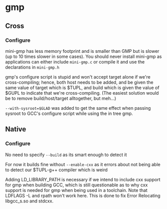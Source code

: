 # gmp

## Cross

### Configure
mini-gmp has less memory footprint and is smaller than GMP but is slower (up
to 10 times slower in some cases). You should never install mini-gmp as
applications can either include `mini-gmp.c` or compile it and use the
declarations in `mini-gmp.h`

gmp's configure script is stupid and won't accept target alone if we're
cross-compiling; hence, both host needs to be added, and be given the same
value of target which is $TUPL, and build which is given the value of $GUPL to
indicate that we're cross-compiling. (The easiest solution would be to remove
build/host/target alltogether, but meh...)

`--with-sysroot=$GLAD` was added to get the same effect when passing sysroot
to GCC's configure script while using the in tree gmp.

## Native

### Configure
No need to specify `--build` as its smart enough to detect it

For now it builds fine without `--enable-cxx` as it errors about not being
able to detect our $TUPL-g++ compiler which is weird

Adding LD_LIBRARY_PATH is necessary if we intend to include cxx support for
gmp when building GCC, which is still questionable as to why cxx support is
needed for gmp when being used in a toolchain. Note that LDFLAGS -L and rpath
won't work here. This is done to fix Error Relocating libgcc_s.so and stdcxx.
